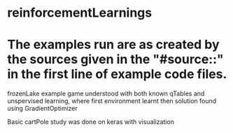 # reinforcementLearnings

# The examples run are as created by the sources given in the "#source::" in the first line of example code files.


frozenLake example game understood with both known qTables and unspervised learning, where first environment learnt then solution found using GradientOptimizer

Basic cartPole study was done on keras with visualization